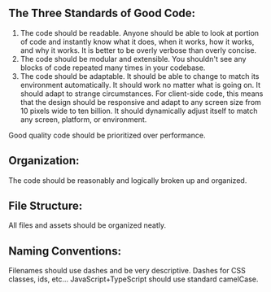 ## The Three Standards of Good Code:

1. The code should be readable. Anyone should be able to look at portion of code and instantly know what it does, when it works, how it works, and why it works. It is better to be overly verbose than overly concise.
2. The code should be modular and extensible. You shouldn't see any blocks of code repeated many times in your codebase.
3. The code should be adaptable. It should be able to change to match its environment automatically. It should work no matter what is going on. It should adapt to strange circumstances. For client-side code, this means that the design should be responsive and adapt to any screen size from 10 pixels wide to ten billion. It should dynamically adjust itself to match any screen, platform, or environment.

Good quality code should be prioritized over performance.

## Organization:

The code should be reasonably and logically broken up and organized.

## File Structure:

All files and assets should be organized neatly.

## Naming Conventions:

Filenames should use dashes and be very descriptive.
Dashes for CSS classes, ids, etc...
JavaScript+TypeScript should use standard camelCase.
